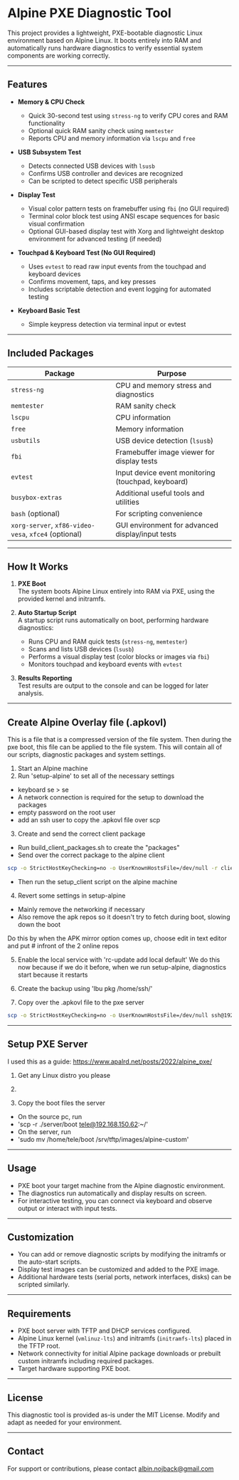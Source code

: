# Alpine PXE Diagnostic Tool

This project provides a lightweight, PXE-bootable diagnostic Linux environment based on Alpine Linux. It boots entirely into RAM and automatically runs hardware diagnostics to verify essential system components are working correctly.

---

## Features

-   **Memory & CPU Check**

    -   Quick 30-second test using `stress-ng` to verify CPU cores and RAM functionality
    -   Optional quick RAM sanity check using `memtester`
    -   Reports CPU and memory information via `lscpu` and `free`

-   **USB Subsystem Test**

    -   Detects connected USB devices with `lsusb`
    -   Confirms USB controller and devices are recognized
    -   Can be scripted to detect specific USB peripherals

-   **Display Test**

    -   Visual color pattern tests on framebuffer using `fbi` (no GUI required)
    -   Terminal color block test using ANSI escape sequences for basic visual confirmation
    -   Optional GUI-based display test with Xorg and lightweight desktop environment for advanced testing (if needed)

-   **Touchpad & Keyboard Test (No GUI Required)**

    -   Uses `evtest` to read raw input events from the touchpad and keyboard devices
    -   Confirms movement, taps, and key presses
    -   Includes scriptable detection and event logging for automated testing

-   **Keyboard Basic Test**
    -   Simple keypress detection via terminal input or evtest

---

## Included Packages

| Package                                              | Purpose                                            |
| ---------------------------------------------------- | -------------------------------------------------- |
| `stress-ng`                                          | CPU and memory stress and diagnostics              |
| `memtester`                                          | RAM sanity check                                   |
| `lscpu`                                              | CPU information                                    |
| `free`                                               | Memory information                                 |
| `usbutils`                                           | USB device detection (`lsusb`)                     |
| `fbi`                                                | Framebuffer image viewer for display tests         |
| `evtest`                                             | Input device event monitoring (touchpad, keyboard) |
| `busybox-extras`                                     | Additional useful tools and utilities              |
| `bash` (optional)                                    | For scripting convenience                          |
| `xorg-server`, `xf86-video-vesa`, `xfce4` (optional) | GUI environment for advanced display/input tests   |

---

## How It Works

1. **PXE Boot**  
   The system boots Alpine Linux entirely into RAM via PXE, using the provided kernel and initramfs.

2. **Auto Startup Script**  
   A startup script runs automatically on boot, performing hardware diagnostics:

    - Runs CPU and RAM quick tests (`stress-ng`, `memtester`)
    - Scans and lists USB devices (`lsusb`)
    - Performs a visual display test (color blocks or images via `fbi`)
    - Monitors touchpad and keyboard events with `evtest`

3. **Results Reporting**  
   Test results are output to the console and can be logged for later analysis.

---

## Create Alpine Overlay file (.apkovl)

This is a file that is a compressed version of the file system.
Then during the pxe boot, this file can be applied to the file system.
This will contain all of our scripts, diagnostic packages and system settings.

1. Start an Alpine machine
2. Run 'setup-alpine' to set all of the necessary settings

-   keyboard se > se
-   A network connection is required for the setup to download the packages
-   empty password on the root user
-   add an ssh user to copy the .apkovl file over scp

3. Create and send the correct client package

-   Run build_client_packages.sh to create the "packages"
-   Send over the correct package to the alpine client

```sh
scp -o StrictHostKeyChecking=no -o UserKnownHostsFile=/dev/null -r client/packages/x86_64/* ssh@192.168.150.105:~
```

-   Then run the setup_client script on the alpine machine

4. Revert some settings in setup-alpine

-   Mainly remove the networking if necessary
-   Also remove the apk repos so it doesn't try to fetch during boot, slowing down the boot

Do this by when the APK mirror option comes up, choose edit in text editor and put # infront of the 2 online repos

5. Enable the local service with 'rc-update add local default'
   We do this now because if we do it before, when we run setup-alpine, diagnostics start because it restarts

6. Create the backup using 'lbu pkg /home/ssh/'
7. Copy over the .apkovl file to the pxe server

```sh
scp -o StrictHostKeyChecking=no -o UserKnownHostsFile=/dev/null ssh@192.168.150.105:~/localhost.apkovl.tar.gz /srv/www/alpine-new/boot/
```

---

## Setup PXE Server

I used this as a guide: https://www.apalrd.net/posts/2022/alpine_pxe/

1. Get any Linux distro you please

2.

3. Copy the boot files the server

-   On the source pc, run
-   'scp -r ./server/boot tele@192.168.150.62:~/'
-   On the server, run
-   'sudo mv /home/tele/boot /srv/tftp/images/alpine-custom'

---

## Usage

-   PXE boot your target machine from the Alpine diagnostic environment.
-   The diagnostics run automatically and display results on screen.
-   For interactive testing, you can connect via keyboard and observe output or interact with input tests.

---

## Customization

-   You can add or remove diagnostic scripts by modifying the initramfs or the auto-start scripts.
-   Display test images can be customized and added to the PXE image.
-   Additional hardware tests (serial ports, network interfaces, disks) can be scripted similarly.

---

## Requirements

-   PXE boot server with TFTP and DHCP services configured.
-   Alpine Linux kernel (`vmlinuz-lts`) and initramfs (`initramfs-lts`) placed in the TFTP root.
-   Network connectivity for initial Alpine package downloads or prebuilt custom initramfs including required packages.
-   Target hardware supporting PXE boot.

---

## License

This diagnostic tool is provided as-is under the MIT License. Modify and adapt as needed for your environment.

---

## Contact

For support or contributions, please contact albin.nojback@gmail.com
